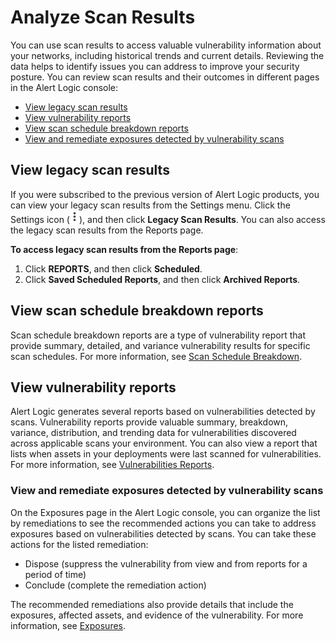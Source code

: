 # Analyze Scan Results

You can use scan results to access valuable vulnerability information about your networks, including historical trends and current details. Reviewing the data helps to identify issues you can address to improve your security posture. You can review scan results and their outcomes in different pages in the Alert Logic console:

* [View legacy scan results](#viewlegacyscanresults)
* [View vulnerability reports](#Viewvulnerabilityreports)
* [View scan schedule breakdown reports](#Viewscanschedulebreakdownreports)
* [View and remediate exposures detected by vulnerability scans](#Viewandremediateexposuresdetectedbyvulnerabilityscans)

## View legacy scan results

If you were subscribed to the previous version of Alert Logic products, you can view your legacy scan results from the Settings menu. Click the Settings icon (![](../../Resources/Images/supportThreeDots.png)), and then click **Legacy Scan Results**. You can also access the legacy scan results from the Reports page.

**To access legacy scan results from the Reports page**:

1. Click **REPORTS**, and then click **Scheduled**.
2. Click **Saved Scheduled Reports**, and then click **Archived Reports**.

## View scan schedule breakdown reports

Scan schedule breakdown reports are a type of vulnerability report that provide summary, detailed, and variance vulnerability results for  specific scan schedules. For more information, see [Scan Schedule Breakdown](../reports/Vulnerabilities/reports.md#ScanScheduleBreakdown).

## View vulnerability reports

Alert Logic generates several reports based on vulnerabilities detected by scans. Vulnerability reports provide valuable summary, breakdown, variance, distribution, and trending data for vulnerabilities discovered  across applicable scans your environment. You can also view a report that lists when assets in your deployments were last scanned for vulnerabilities. For more information, see [Vulnerabilities Reports](../reports/Vulnerabilities/reports.md).

### View and remediate exposures detected by vulnerability scans

On the Exposures page in the Alert Logic console, you can organize the list by remediations to see the recommended actions you can take to address exposures based on vulnerabilities detected by scans. You can take these actions for the listed remediation:

* Dispose (suppress the vulnerability from view and from reports for a period of time)
* Conclude (complete the remediation action)

The recommended remediations also provide details that include the exposures, affected assets, and evidence of the vulnerability.  For more information, see [Exposures](../exposures.md).
